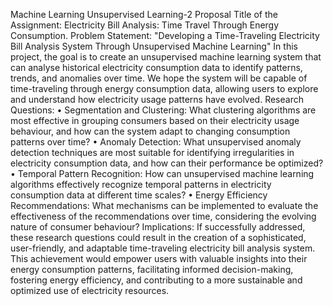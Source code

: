 Machine Learning Unsupervised Learning-2 Proposal 
Title of the Assignment: Electricity Bill Analysis: Time Travel Through Energy Consumption.
 Problem Statement: "Developing a Time-Traveling Electricity Bill Analysis System Through Unsupervised Machine Learning"
 In this project, the goal is to create an unsupervised machine learning system that can analyse historical electricity consumption data to identify patterns, trends, and anomalies over time.
 We hope the system will be capable of time-traveling through energy consumption data, allowing users to explore and understand how electricity usage patterns have evolved. 
Research Questions: 
• Segmentation and Clustering: What clustering algorithms are most effective in grouping consumers based on their electricity usage behaviour, and how can the system adapt to changing consumption patterns over time? 
• Anomaly Detection: What unsupervised anomaly detection techniques are most suitable for identifying irregularities in electricity consumption data, and how can their performance be optimized?
 • Temporal Pattern Recognition: How can unsupervised machine learning algorithms effectively recognize temporal patterns in electricity consumption data at different time scales? 
• Energy Efficiency Recommendations: What mechanisms can be implemented to evaluate the effectiveness of the recommendations over time, considering the evolving nature of consumer behaviour?
 Implications:
 If successfully addressed, these research questions could result in the creation of a sophisticated, user-friendly, and adaptable time-traveling electricity bill analysis system. This achievement would empower users with valuable insights into their energy consumption patterns, facilitating informed decision-making, fostering energy efficiency, and contributing to a more sustainable and optimized use of electricity resources.

